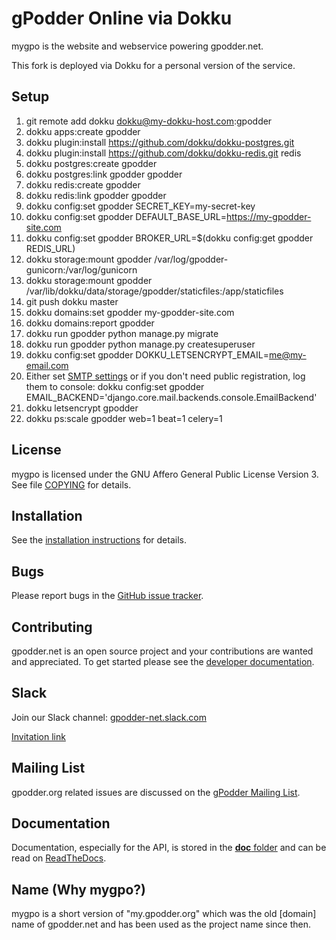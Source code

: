 gPodder Online via Dokku
==============================

mygpo is the website and webservice powering gpodder.net.

This fork is deployed via Dokku for a personal version of the service.

Setup
-----

1. git remote add dokku dokku@my-dokku-host.com:gpodder
1. dokku apps:create gpodder
1. dokku plugin:install https://github.com/dokku/dokku-postgres.git
1. dokku plugin:install https://github.com/dokku/dokku-redis.git redis
1. dokku postgres:create gpodder
1. dokku postgres:link gpodder gpodder
1. dokku redis:create gpodder
1. dokku redis:link gpodder gpodder
1. dokku config:set gpodder SECRET_KEY=my-secret-key
1. dokku config:set gpodder DEFAULT_BASE_URL=https://my-gpodder-site.com
1. dokku config:set gpodder BROKER_URL=$(dokku config:get gpodder REDIS_URL)
1. dokku storage:mount gpodder /var/log/gpodder-gunicorn:/var/log/gunicorn
1. dokku storage:mount gpodder /var/lib/dokku/data/storage/gpodder/staticfiles:/app/staticfiles
1. git push dokku master
1. dokku domains:set gpodder my-gpodder-site.com
1. dokku domains:report gpodder
1. dokku run gpodder python manage.py migrate
1. dokku run gpodder python manage.py createsuperuser
1. dokku config:set gpodder DOKKU_LETSENCRYPT_EMAIL=me@my-email.com
1. Either set [SMTP settings](https://docs.djangoproject.com/en/3.1/topics/email/) or if you don't need public registration, log them to console: dokku config:set gpodder EMAIL_BACKEND='django.core.mail.backends.console.EmailBackend'
1. dokku letsencrypt gpodder
1. dokku ps:scale gpodder web=1 beat=1 celery=1


License
-------
mygpo is licensed under the GNU Affero General Public License Version 3. See file [COPYING](COPYING) for details.


Installation
------------
See the [installation instructions](https://gpoddernet.readthedocs.io/en/latest/dev/installation.html) for details.


Bugs
----
Please report bugs in the [GitHub issue tracker](https://github.com/gpodder/mygpo/issues).


Contributing
------------
gpodder.net is an open source project and your contributions are wanted and appreciated.  To get started please see the [developer documentation](https://gpoddernet.readthedocs.io/en/latest/dev/index.html).

Slack
------------
Join our Slack channel: [gpodder-net.slack.com](https://gpodder-net.slack.com/)

[Invitation link](https://join.slack.com/t/gpodder-net/shared_invite/zt-aaiagl5i-uZeqVR8w1Yf_G~9rhktRfw)

Mailing List
------------
gpodder.org related issues are discussed on the [gPodder Mailing List](https://gpodder.github.io/docs/mailing-list.html).


Documentation
-------------
Documentation, especially for the API, is stored in the [**doc** folder](https://github.com/gpodder/mygpo/tree/master/doc) and can be read on [ReadTheDocs](https://gpoddernet.readthedocs.io/en/latest/index.html).


Name (Why mygpo?)
------------------
mygpo is a short version of "my.gpodder.org" which was the old [domain] name of gpodder.net and has been used as the project name since then.
